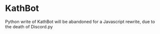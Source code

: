 # KathBot

Python write of KathBot will be abandoned for a Javascript rewrite, due to the death of Discord.py
